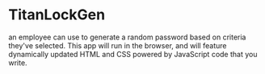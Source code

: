 # TitanLockGen
an employee can use to generate a random password based on criteria they've selected. This app will run in the browser, and will feature dynamically updated HTML and CSS powered by JavaScript code that you write.
